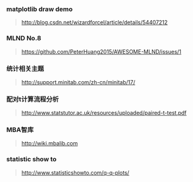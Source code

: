 ### matplotlib draw demo
> http://blog.csdn.net/wizardforcel/article/details/54407212

### MLND No.8
> https://github.com/PeterHuang2015/AWESOME-MLND/issues/1

### 统计相关主题
> http://support.minitab.com/zh-cn/minitab/17/

### 配对t计算流程分析
> http://www.statstutor.ac.uk/resources/uploaded/paired-t-test.pdf

### MBA智库
> http://wiki.mbalib.com

### statistic show to
> http://www.statisticshowto.com/q-q-plots/
